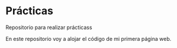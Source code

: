# Prácticas
Repositorio para realizar prácticass

En este repositorio voy a alojar el código de mi primera página web.
